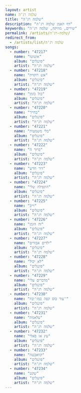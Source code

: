 ```yaml
---
layout: artist
name: שלמה רג'ה
title: "שלמה רג'ה"
description: "דף האמן שלמה רג'ה"
keywords: "שירים, מוזיקה, שלמה רג'ה"
permalink: /artists/שלמה-רג'ה/
redirect_from:
  - /artists/list/שלמה רג'ה
songs:
  - number: "47217"
    name: "אוטוטו"
    album: "סינגלים"
    artist: "שלמה רג'ה"
  - number: "47218"
    name: "אש רוקדת"
    album: "סינגלים"
    artist: "שלמה רג'ה"
  - number: "47219"
    name: "בול בזמן"
    album: "סינגלים"
    artist: "שלמה רג'ה"
  - number: "47220"
    name: "בחייך"
    album: "סינגלים"
    artist: "שלמה רג'ה"
  - number: "47221"
    name: "בלי משמעות"
    album: "סינגלים"
    artist: "שלמה רג'ה"
  - number: "47222"
    name: "ברוך ה"
    album: "סינגלים"
    artist: "שלמה רג'ה"
  - number: "47223"
    name: "דור חדש"
    album: "סינגלים"
    artist: "שלמה רג'ה"
  - number: "47224"
    name: "התפילה שלי"
    album: "סינגלים"
    artist: "שלמה רג'ה"
  - number: "47225"
    name: "וייב"
    album: "סינגלים"
    artist: "שלמה רג'ה"
  - number: "47226"
    name: "זה הזמן"
    album: "סינגלים"
    artist: "שלמה רג'ה"
  - number: "47227"
    name: "ילדים אבודים"
    album: "סינגלים"
    artist: "שלמה רג'ה"
  - number: "47228"
    name: "לא יכול"
    album: "סינגלים"
    artist: "שלמה רג'ה"
  - number: "47229"
    name: "מדברים עלי"
    album: "סינגלים"
    artist: "שלמה רג'ה"
  - number: "47230"
    name: "עוד כוס קפה במז'יבוז'"
    album: "סינגלים"
    artist: "שלמה רג'ה"
  - number: "47231"
    name: "עלאמת"
    album: "סינגלים"
    artist: "שלמה רג'ה"
  - number: "47232"
    name: "עץ או פאלי"
    album: "סינגלים"
    artist: "שלמה רג'ה"
  - number: "47233"
    name: "קוואבנגה"
    album: "סינגלים"
    artist: "שלמה רג'ה"
  - number: "47234"
    name: "שקט"
    album: "סינגלים"
    artist: "שלמה רג'ה"
---
```

